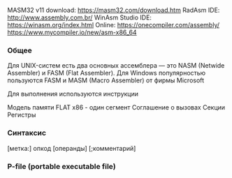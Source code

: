 MASM32 v11 download: https://masm32.com/download.htm
RadAsm IDE: http://www.assembly.com.br/
WinAsm Studio IDE: https://winasm.org/index.html
Online: https://onecompiler.com/assembly/ 
        https://www.mycompiler.io/new/asm-x86_64

### Общее
Для UNIX-систем есть два основных ассемблера — это NASM (Netwide Assembler) и FASM (Flat Assembler). 
Для Windows популярностью пользуются FASM и MASM (Macro Assembler) от фирмы Microsoft

Для выполнения используются инструкции

Модель памяти 
  FLAT x86 - один сегмент
Соглашение о вызовах
Секции
Регистры

### Синтаксис
[метка:] опкод [операнды] [;комментарий]

### P-file (portable executable file)

